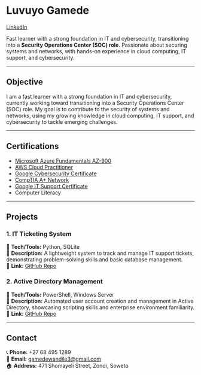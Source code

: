 # **Luvuyo Gamede**  
[LinkedIn](https://www.linkedin.com/in/luvuyo-gamede25)

Fast learner with a strong foundation in IT and cybersecurity, transitioning into a **Security Operations Center (SOC) role**. Passionate about securing systems and networks, with hands-on experience in cloud computing, IT support, and cybersecurity.  

---

## **Objective**  

I am a fast learner with a strong foundation in IT and cybersecurity, currently working toward transitioning into a Security Operations Center (SOC) role. My goal is to contribute to the security of systems and networks, using my growing knowledge in cloud computing, IT support, and cybersecurity to tackle emerging challenges.

---

## **Certifications**  
- [Microsoft Azure Fundamentals AZ-900](https://www.coursera.org/account/accomplishments/specialization/N9N41723B6FQ)  
- [AWS Cloud Practitioner](https://www.coursera.org/account/accomplishments/verify/ZGF5G3RTRRGQ)  
- [Google Cybersecurity Certificate](https://www.coursera.org/account/accomplishments/specialization/7PI3ROUVOTCD)  
- [CompTIA A+ Network](https://www.coursera.org/account/accomplishments/verify/U9G2WKYBAT29)  
- [Google IT Support Certificate](https://www.coursera.org/account/accomplishments/specialization/6LFGK4BXBWDE)  
- Computer Literacy  

---

## **Projects**  

### **1. IT Ticketing System**  
🔹 **Tech/Tools:** Python, SQLite  
🔹 **Description:** A lightweight system to track and manage IT support tickets, demonstrating problem-solving skills and basic database management.  
🔹 **Link:** [GitHub Repo](https://github.com/luvuyo-cyber25/IT_Ticketing_System)  

### **2. Active Directory Management**  
🔹 **Tech/Tools:** PowerShell, Windows Server  
🔹 **Description:** Automated user account creation and management in Active Directory, showcasing scripting skills and enterprise environment familiarity.  
🔹 **Link:** [GitHub Repo](https://github.com/luvuyo-cyber25/Active-Directory-with-Powershell)  

---

## **Contact**  
📞 **Phone:** +27 68 495 1289  
📧 **Email:** gamedewandile3@gmail.com  
🏠 **Address:** 471 Shomayeli Street, Zondi, Soweto  
